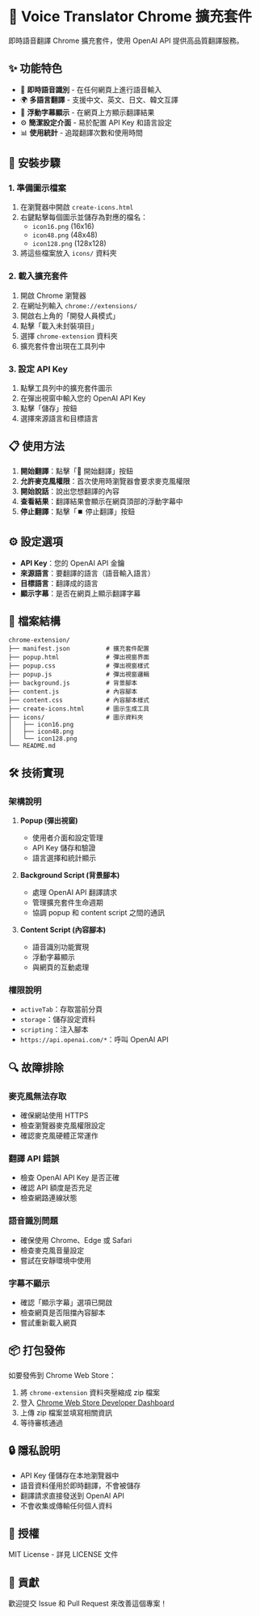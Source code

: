 # 🎤 Voice Translator Chrome 擴充套件

即時語音翻譯 Chrome 擴充套件，使用 OpenAI API 提供高品質翻譯服務。

## ✨ 功能特色

- 🎤 **即時語音識別** - 在任何網頁上進行語音輸入
- 🌍 **多語言翻譯** - 支援中文、英文、日文、韓文互譯  
- 📱 **浮動字幕顯示** - 在網頁上方顯示翻譯結果
- ⚙️ **簡潔設定介面** - 易於配置 API Key 和語言設定
- 📊 **使用統計** - 追蹤翻譯次數和使用時間

## 🚀 安裝步驟

### 1. 準備圖示檔案

1. 在瀏覽器中開啟 `create-icons.html`
2. 右鍵點擊每個圖示並儲存為對應的檔名：
   - `icon16.png` (16x16)
   - `icon48.png` (48x48) 
   - `icon128.png` (128x128)
3. 將這些檔案放入 `icons/` 資料夾

### 2. 載入擴充套件

1. 開啟 Chrome 瀏覽器
2. 在網址列輸入 `chrome://extensions/`
3. 開啟右上角的「開發人員模式」
4. 點擊「載入未封裝項目」
5. 選擇 `chrome-extension` 資料夾
6. 擴充套件會出現在工具列中

### 3. 設定 API Key

1. 點擊工具列中的擴充套件圖示
2. 在彈出視窗中輸入您的 OpenAI API Key
3. 點擊「儲存」按鈕
4. 選擇來源語言和目標語言

## 📋 使用方法

1. **開始翻譯**：點擊「🎤 開始翻譯」按鈕
2. **允許麥克風權限**：首次使用時瀏覽器會要求麥克風權限
3. **開始說話**：說出您想翻譯的內容
4. **查看結果**：翻譯結果會顯示在網頁頂部的浮動字幕中
5. **停止翻譯**：點擊「⏹️ 停止翻譯」按鈕

## ⚙️ 設定選項

- **API Key**：您的 OpenAI API 金鑰
- **來源語言**：要翻譯的語言（語音輸入語言）
- **目標語言**：翻譯成的語言
- **顯示字幕**：是否在網頁上顯示翻譯字幕

## 🔧 檔案結構

```
chrome-extension/
├── manifest.json          # 擴充套件配置
├── popup.html             # 彈出視窗界面
├── popup.css              # 彈出視窗樣式
├── popup.js               # 彈出視窗邏輯
├── background.js          # 背景腳本
├── content.js             # 內容腳本
├── content.css            # 內容腳本樣式
├── create-icons.html      # 圖示生成工具
├── icons/                 # 圖示資料夾
│   ├── icon16.png
│   ├── icon48.png
│   └── icon128.png
└── README.md
```

## 🛠️ 技術實現

### 架構說明

1. **Popup (彈出視窗)**
   - 使用者介面和設定管理
   - API Key 儲存和驗證
   - 語言選擇和統計顯示

2. **Background Script (背景腳本)**
   - 處理 OpenAI API 翻譯請求
   - 管理擴充套件生命週期
   - 協調 popup 和 content script 之間的通訊

3. **Content Script (內容腳本)**
   - 語音識別功能實現
   - 浮動字幕顯示
   - 與網頁的互動處理

### 權限說明

- `activeTab`：存取當前分頁
- `storage`：儲存設定資料
- `scripting`：注入腳本
- `https://api.openai.com/*`：呼叫 OpenAI API

## 🔍 故障排除

### 麥克風無法存取
- 確保網站使用 HTTPS
- 檢查瀏覽器麥克風權限設定
- 確認麥克風硬體正常運作

### 翻譯 API 錯誤
- 檢查 OpenAI API Key 是否正確
- 確認 API 額度是否充足
- 檢查網路連線狀態

### 語音識別問題
- 確保使用 Chrome、Edge 或 Safari
- 檢查麥克風音量設定
- 嘗試在安靜環境中使用

### 字幕不顯示
- 確認「顯示字幕」選項已開啟
- 檢查網頁是否阻擋內容腳本
- 嘗試重新載入網頁

## 📦 打包發佈

如要發佈到 Chrome Web Store：

1. 將 `chrome-extension` 資料夾壓縮成 zip 檔案
2. 登入 [Chrome Web Store Developer Dashboard](https://chrome.google.com/webstore/devconsole/)
3. 上傳 zip 檔案並填寫相關資訊
4. 等待審核通過

## 🔒 隱私說明

- API Key 僅儲存在本地瀏覽器中
- 語音資料僅用於即時翻譯，不會被儲存
- 翻譯請求直接發送到 OpenAI API
- 不會收集或傳輸任何個人資料

## 📄 授權

MIT License - 詳見 LICENSE 文件

## 🤝 貢獻

歡迎提交 Issue 和 Pull Request 來改善這個專案！
